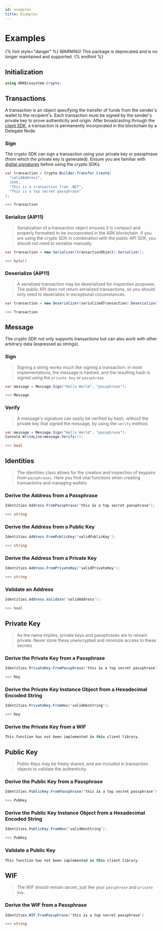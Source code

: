 ```yaml
---
id: examples
title: Examples
---
```


# Examples

{% hint style="danger" %}
WARNING! This package is deprecated and is no longer maintained and supported.
{% endhint %}

## Initialization

```csharp
using ARKEcosystem.Crypto;
```

## Transactions

A transaction is an object specifying the transfer of funds from the sender's wallet to the recipient's. Each transaction must be signed by the sender's private key to prove authenticity and origin. After broadcasting through the [client SDK](https://github.com/ArkEcosystem/gitbooks-sdk/tree/fcb399a02301c4ed91f0da34e9adbad8e0d2f3dc/csharp/client/api-documentation/README.md#initialization), a transaction is permanently incorporated in the blockchain by a Delegate Node.

### Sign

The crypto SDK can sign a transaction using your private key or passphrase \(from which the private key is generated\). Ensure you are familiar with [digital signatures](https://en.wikipedia.org/wiki/Digital_signature) before using the crypto SDKs.

```csharp
var transaction = Crypto.Builder.Transfer.Create(
  "validAddress",
  1000,
  "This is a transaction from .NET",
  "This is a top secret passphrase"
);

>>> Transaction
```

### Serialize \(AIP11\)

> Serialization of a transaction object ensures it is compact and properly formatted to be incorporated in the ARK blockchain. If you are using the crypto SDK in combination with the public API SDK, you should not need to serialize manually.

```csharp
var transaction = new Serializer(transactionObject).Serialize();

>>> byte[]
```

### Deserialize \(AIP11\)

> A serialized transaction may be deserialized for inspection purposes. The public API does not return serialized transactions, so you should only need to deserialize in exceptional circumstances.

```csharp
var transaction = new Deserializer(serializedTransaction).Deserialize();

>>> Transaction
```

## Message

The crypto SDK not only supports transactions but can also work with other arbitrary data \(expressed as strings\).

### Sign

> Signing a string works much like signing a transaction: in most implementations, the message is hashed, and the resulting hash is signed using the `private key` or `passphrase`.

```csharp
var message = Message.Sign("Hello World", "passphrase");

>>> Message
```

### Verify

> A message's signature can easily be verified by hash, without the private key that signed the message, by using the `verify` method.

```csharp
var message = Message.Sign("Hello World", "passphrase");
Console.WriteLine(message.Verify());

>>> bool
```

## Identities

> The identities class allows for the creation and inspection of keypairs from `passphrases`. Here you find vital functions when creating transactions and managing wallets.

### Derive the Address from a Passphrase

```csharp
Identities.Address.FromPassphrase('this is a top secret passphrase');

>>> string
```

### Derive the Address from a Public Key

```csharp
Identities.Address.FromPublicKey('validPublicKey');

>>> string
```

### Derive the Address from a Private Key

```csharp
Identities.Address.FromPrivateKey('validPrivateKey');

>>> string
```

### Validate an Address

```csharp
Identities.Address.Validate('validAddress');

>>> bool
```

## Private Key

> As the name implies, private keys and passphrases are to remain private. Never store these unencrypted and minimize access to these secrets

### Derive the Private Key from a Passphrase

```csharp
Identities.PrivateKey.FromPassphrase('this is a top secret passphrase');

>>> Key
```

### Derive the Private Key Instance Object from a Hexadecimal Encoded String

```csharp
Identities.PrivateKey.FromHex('validHexString');

>>> Key
```

### Derive the Private Key from a WIF

```csharp
This function has not been implemented in this client library.
```

## Public Key

> Public Keys may be freely shared, and are included in transaction objects to validate the authenticity.

### Derive the Public Key from a Passphrase

```csharp
Identities.PublicKey.FromPassphrase('this is a top secret passphrase');

>>> PubKey
```

### Derive the Public Key Instance Object from a Hexadecimal Encoded String

```csharp
Identities.PublicKey.FromHex('validHexString');

>>> PubKey
```

### Validate a Public Key

```csharp
This function has not been implemented in this client library.
```

## WIF

> The WIF should remain secret, just like your `passphrase` and `private key`.

### Derive the WIF from a Passphrase

```csharp
Identities.WIF.FromPassphrase('this is a top secret passphrase')

>>> string
```

